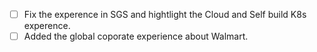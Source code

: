 - [ ] Fix the experence in SGS and hightlight the Cloud and Self build K8s experence.
- [ ] Added the global coporate experience about Walmart.